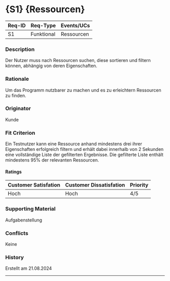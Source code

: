 # {S1} {Ressourcen}

| Req-ID | Req-Type | Events/UCs |
|--------|----------|------------|
| S1     |Funktional|Ressourcen  |

### Description
Der Nutzer muss nach Ressourcen suchen, diese sortieren und filtern können, abhängig von deren Eigenschaften.

### Rationale
Um das Programm nutzbarer zu machen und es zu erleichtern Ressourcen zu finden.

### Originator
Kunde

### Fit Criterion
Ein Testnutzer kann eine Ressource anhand mindestens drei ihrer Eigenschaften erfolgreich filtern und erhält dabei innerhalb von 2 Sekunden eine vollständige Liste der gefilterten Ergebnisse. Die gefilterte Liste enthält mindestens 95% der relevanten Ressourcen.

#### Ratings
| Customer Satisfation | Customer Dissatisfation | Priority |
|----------------------|-------------------------|----------|
| Hoch                 | Hoch                    | 4/5      |

### Supporting Material
Aufgabenstellung

### Conflicts
Keine

### History
Erstellt am 21.08.2024

---
